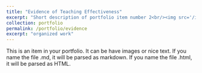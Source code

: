 ```yaml
---
title: "Evidence of Teaching Effectiveness"
excerpt: "Short description of portfolio item number 2<br/><img src='/images/500x300.png'>"
collection: portfolio
permalink: /portfolio/evidence
excerpt: "organized work"
---
```


This is an item in your portfolio. It can be have images or nice text. If you name the file .md, it will be parsed as markdown. If you name the file .html, it will be parsed as HTML. 
